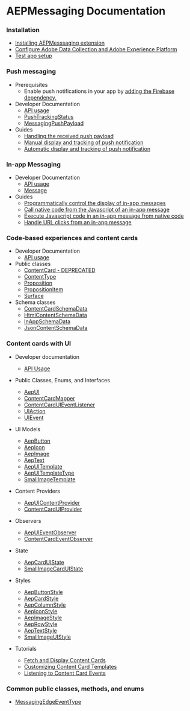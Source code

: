 #  AEPMessaging Documentation


### Installation

- [Installing AEPMesssaging extension](./sources/getting-started.md)
- [Configure Adobe Data Collection and Adobe Experience Platform](./sources/edge-and-launch-configuration.md)
- [Test app setup](./sources/testapp-setup.md)

### Push messaging

- Prerequisites
  - Enable push notifications in your app by [adding the Firebase dependency.](https://firebase.google.com/docs/cloud-messaging/android/client)
- Developer Documentation
  - [API usage](./sources/api-usage.md#push-messaging-apis)
  - [PushTrackingStatus](./sources/enum-public-classes/enum-push-tracking-status.md)
  - [MessagingPushPayload](./sources/enum-public-classes/messaging-push-payload.md)
- Guides
  - [Handling the received push payload](./sources/enum-public-classes/messaging-push-payload.md)
  - [Manual display and tracking of push notification](./sources/push-notification/manual-handling-and-tracking.md)
  - [Automatic display and tracking of push notification](./sources/push-notification/automatic-handling-and-tracking.md)

### In-app Messaging

- Developer Documentation
  - [API usage](./sources/api-usage.md#in-app-messaging-apis)
  - [Message](./sources/enum-public-classes/class-message.md)
- Guides
  - [Programmatically control the display of in-app messages](./sources/in-app-messaging/how-to-presentation-delegate.md)
  - [Call native code from the Javascript of an in-app message](./sources/in-app-messaging/how-to-call-native-from-javascript.md)
  - [Execute Javascript code in an in-app message from native code](./sources/in-app-messaging/how-to-call-javascript-from-native.md)
  - [Handle URL clicks from an in-app message](./sources/in-app-messaging/how-to-handle-url-clicks.md)

### Code-based experiences and content cards

- Developer Documentation
  - [API usage](./sources/api-usage.md#code-based-experiences-and-content-cards-apis)
- Public classes
  - [ContentCard - DEPRECATED](./sources/propositions/content-card.md)
  - [ContentType](./sources/propositions/schemas/content-type.md)
  - [Proposition](./sources/propositions/proposition.md)
  - [PropositionItem](./sources/propositions/proposition-item.md)
  - [Surface](./sources/propositions/surface.md)
- Schema classes
  - [ContentCardSchemaData](./sources/propositions/schemas/content-card-schema-data.md)
  - [HtmlContentSchemaData](./sources/propositions/schemas/html-content-schema-data.md)
  - [InAppSchemaData](./sources/propositions/schemas/inapp-schema-data.md)
  - [JsonContentSchemaData](./sources/propositions/schemas/json-content-schema-data.md)

### Content cards with UI

- Developer documentation 

    - [API Usage](./sources/content-card-ui/api-usage.md)
- Public Classes, Enums, and Interfaces

    - [AepUI](./sources/content-card-ui/public-classes/aepui.md)
    - [ContentCardMapper](./sources/content-card-ui/public-classes/contentcardmapper.md)
    - [ContentCardUIEventListener](./sources/content-card-ui/public-classes/contentcarduieventlistener.md)
    - [UIAction](./sources/content-card-ui/public-classes/uiaction.md)
    - [UIEvent](./sources/content-card-ui/public-classes/uievent.md)
- UI Models

    - [AepButton](./sources/content-card-ui/public-classes/UIModels/aepbutton.md)
    - [AepIcon](./sources/content-card-ui/public-classes/UIModels/aepicon.md)
    - [AepImage](./sources/content-card-ui/public-classes/UIModels/aepimage.md)
    - [AepText](./sources/content-card-ui/public-classes/UIModels/aeptext.md)
    - [AepUITemplate](./sources/content-card-ui/public-classes/UIModels/aepuitemplate.md)
    - [AepUITemplateType](./sources/content-card-ui/public-classes/UIModels/aepuitemplatetype.md)
    - [SmallImageTemplate](./sources/content-card-ui/public-classes/UIModels/smallimagetemplate.md)
- Content Providers
    - [AepUIContentProvider](./sources/content-card-ui/public-classes/ContentProvider/aepuicontentprovider.md)
    - [ContentCardUIProvider](./sources/content-card-ui/public-classes/ContentProvider/contentcarduiprovider.md)
- Observers
    - [AepUIEventObserver](./sources/content-card-ui/public-classes/Observers/aepuieventobserver.md)
    - [ContentCardEventObserver](./sources/content-card-ui/public-classes/Observers/contentcardeventobserver.md)
- State
    - [AepCardUIState](./sources/content-card-ui/public-classes/State/aepcarduistate.md)
    - [SmallImageCardUIState](./sources/content-card-ui/public-classes/State/smallimagecarduistate.md)
- Styles
    - [AepButtonStyle](./sources/content-card-ui/public-classes/Styles/aepbuttonstyle.md)
    - [AepCardStyle](./sources/content-card-ui/public-classes/Styles/aepcardstyle.md)
    - [AepColumnStyle](./sources/content-card-ui/public-classes/Styles/aepcolumnstyle.md)
    - [AepIconStyle](./sources/content-card-ui/public-classes/Styles/aepiconstyle.md)
    - [AepImageStyle](./sources/content-card-ui/public-classes/Styles/aepimagestyle.md)
    - [AepRowStyle](./sources/content-card-ui/public-classes/Styles/aeprowstyle.md)
    - [AepTextStyle](./sources/content-card-ui/public-classes/Styles/aeptextstyle.md)
    - [SmallImageUIStyle](./sources/content-card-ui/public-classes/Styles/smallimageuistyle.md)
- Tutorials

    - [Fetch and Display Content Cards](./sources/content-card-ui/tutorial/displaying-content-cards.md) 
    - [Customizing Content Card Templates](./sources/content-card-ui/tutorial/customizing-content-card-templates.md)
    - [Listening to Content Card Events](./sources/content-card-ui/tutorial/listening-content-card-events.md)

### Common public classes, methods, and enums

- [MessagingEdgeEventType](./sources/enum-public-classes/enum-messaging-edge-event-type.md)
